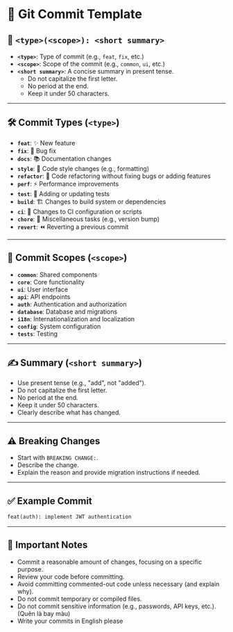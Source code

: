 # 🚀 Git Commit Template

## 📝 `<type>(<scope>): <short summary>`
- **`<type>`**: Type of commit (e.g., `feat`, `fix`, etc.)
- **`<scope>`**: Scope of the commit (e.g., `common`, `ui`, etc.)
- **`<short summary>`**: A concise summary in present tense. 
    - Do not capitalize the first letter.
    - No period at the end.
    - Keep it under 50 characters.

---

## 🛠️ Commit Types (`<type>`)
- **`feat`**: ✨ New feature
- **`fix`**: 🐛 Bug fix
- **`docs`**: 📚 Documentation changes
- **`style`**: 🎨 Code style changes (e.g., formatting)
- **`refactor`**: 🔄 Code refactoring without fixing bugs or adding features
- **`perf`**: ⚡ Performance improvements
- **`test`**: 🧪 Adding or updating tests
- **`build`**: 🏗️ Changes to build system or dependencies
- **`ci`**: 🤖 Changes to CI configuration or scripts
- **`chore`**: 🔧 Miscellaneous tasks (e.g., version bump)
- **`revert`**: ⏪ Reverting a previous commit

---

## 📂 Commit Scopes (`<scope>`)
- **`common`**: Shared components
- **`core`**: Core functionality
- **`ui`**: User interface
- **`api`**: API endpoints
- **`auth`**: Authentication and authorization
- **`database`**: Database and migrations
- **`i18n`**: Internationalization and localization
- **`config`**: System configuration
- **`tests`**: Testing

---

## ✍️ Summary (`<short summary>`)
- Use present tense (e.g., "add", not "added").
- Do not capitalize the first letter.
- No period at the end.
- Keep it under 50 characters.
- Clearly describe what has changed.

---

## ⚠️ Breaking Changes
- Start with `BREAKING CHANGE:`.
- Describe the change.
- Explain the reason and provide migration instructions if needed.

---

## ✅ Example Commit
```markdown
feat(auth): implement JWT authentication
```

---

## 🔑 Important Notes
- Commit a reasonable amount of changes, focusing on a specific purpose.
- Review your code before committing.
- Avoid committing commented-out code unless necessary (and explain why).
- Do not commit temporary or compiled files.
- Do not commit sensitive information (e.g., passwords, API keys, etc.).  (Quên là bay màu)
- Write your commits in English please
